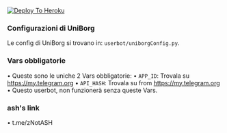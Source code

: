 
[![Deploy To Heroku](https://www.herokucdn.com/deploy/button.svg)](https://heroku.com/deploy)


### Configurazioni di UniBorg

Le config di UniBorg si trovano in: `userbot/uniborgConfig.py`.


### Vars obbligatorie

• Queste sono le uniche 2 Vars obbligatorie:
    • `APP_ID`:   Trovala su https://my.telegram.org
    • `API_HASH`:   Trovala su from https://my.telegram.org
• Questo userbot, non funzionerà senza queste Vars.


### ash's link

• t.me/zNotASH
